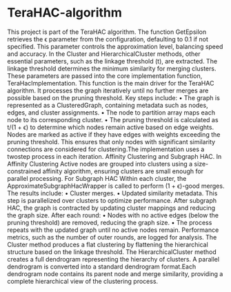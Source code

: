# TeraHAC-algorithm
This project is part of the TeraHAC algorithm.
The function GetEpsilon retrieves the ϵ parameter from
the configuration, defaulting to 0.1 if not specified. This parameter
controls the approximation level, balancing speed
and accuracy.
In the Cluster and HierarchicalCluster methods,
other essential parameters, such as the linkage threshold
(t), are extracted. The linkage threshold determines
the minimum similarity for merging clusters. These parameters
are passed into the core implementation function,
TeraHacImplementation. This function is the main
driver for the TeraHAC algorithm. It processes the graph iteratively
until no further merges are possible based on the
pruning threshold. Key steps include:
• The graph is represented as a ClusteredGraph, containing
metadata such as nodes, edges, and cluster assignments.
• The node to partition array maps each node to its
corresponding cluster.
• The pruning threshold is calculated as t/(1 + ϵ) to determine
which nodes remain active based on edge weights.
Nodes are marked as active if they have edges with
weights exceeding the pruning threshold. This ensures
that only nodes with significant similarity connections are
considered for clustering.The implementation uses a twostep
process in each iteration. Affinity Clustering and
Subgraph HAC. In Affinity Clustering Active nodes are
grouped into clusters using a size-constrained affinity algorithm,
ensuring clusters are small enough for parallel
processing. For Subgraph HAC Within each cluster, the
ApproximateSubgraphHacWrapper is called to perform
(1 + ϵ)-good merges. The results include:
• Cluster merges.
• Updated similarity metadata.
This step is parallelized over clusters to optimize performance.
After subgraph HAC, the graph is contracted by updating
cluster mappings and reducing the graph size. After
each round:
• Nodes with no active edges (below the pruning threshold)
are removed, reducing the graph size.
• The process repeats with the updated graph until no active
nodes remain.
Performance metrics, such as the number of outer rounds, are
logged for analysis. The Cluster method produces a flat
clustering by flattening the hierarchical structure based on the
linkage threshold. The HierarchicalCluster method
creates a full dendrogram representing the hierarchy of clusters.
A parallel dendrogram is converted into a standard dendrogram
format.Each dendrogram node contains its parent
node and merge similarity, providing a complete hierarchical
view of the clustering process.
